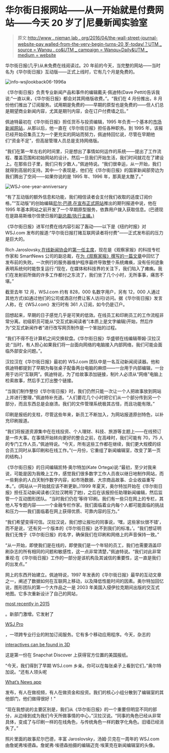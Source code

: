 # 华尔街日报网站——从一开始就是付费网站——今天 20 岁了|尼曼新闻实验室

> 原文:[http://www . nieman lab . org/2016/04/the-wall-street-journal-website-pay walled-from-the-very-begin-turns-20 岁-today/？UTM _ source = Wanqu . co&UTM _ campaign = Wanqu+Daily&UTM _ medium = website](http://www.niemanlab.org/2016/04/the-wall-street-journal-website-paywalled-from-the-very-beginning-turns-20-years-old-today/?utm_source=wanqu.co&utm_campaign=Wanqu+Daily&utm_medium=website)

华尔街日报(几乎)从未免费在线阅读过。20 年前的今天，当完整的网站——当时名为《华尔街日报》互动版——正式上线时，它有几个月是免费的。

![info-wsjlookback06-1996a](../Images/159432d65fdd1dcc8c45d8450c638055.png)

《华尔街日报》负责专业新闻产品和事件的编辑戴夫·佩迪特(Dave Pettit)告诉我说:“一直以来，《华尔街日报》都会对其网络版收费。”。“我们在 4 月份推出，8 月份他们推出了订阅服务。试用期是免费的——早期的原型也是免费的——但人们总是期望商业新闻内容，尤其是期刊内容，会在订户付费墙之后。”

佩迪特最初在《华尔街日报》担任货币与投资编辑，1995 年负责一个基本的[市场新闻网站](https://si.wsj.net/public/resources/images/BN-NS185_HOMEPA_360RV_20160425130610.jpg)，从那以后，他一直在《华尔街日报》担任各种职务。到 1995 年，该报已经开始召集员工为一个更充实的网站而努力，佩迪特回忆说，尽管在早期他们“资金不足”，但高层管理人员总是支持网络版。

“我们在第一年左右的时间里，只是想出了事情如何运作的系统——提出了工作流程、覆盖范围和初始网站的设计。然后一旦我们开始生活，我们时间就花在了建设上。在那些日子里，我们只有少数人，”佩迪特说。“我们很幸运，从一开始，我们就得到高层的支持。其中一个表现是，他们在《华尔街日报》的国家新闻部旁边为我们腾出了空间——如果你说的是 1995 年、1996 年，那真是太酷了。”

![WSJ-one-year-anniversary](../Images/a8c1d0569a4dab01f1862de4c5af3e46.png)

“有了互动版的额外信息和功能，我们相信读者会支付我们收取的适度订阅价格，”“互动版”的创始编辑[尼尔·巴德](https://twitter.com/neilbudde),[在宣布正式网站](http://www.wsj.com/articles/SB849581696318836500)推出的期刊报道中说，他在 1995 年基本网站之前开发了一个早期原型服务，依靠用户拨入获取信息。(巴德现在是路易斯维尔信使日报的[副总裁/执行主编。)](http://www.courier-journal.com/)

《华尔街日报》进军付费在线内容引起了轰动——以下是《纽约时报》对 WSJ.com 发布的报道:“华尔街日报打赌互联网读者将付费”——正式发布前的压力是巨大的。

Rich Jaroslovsky,[在线新闻协会](http://journalists.org/)的[第一任主席](http://journalists.org/about/board-of-directors/rich-jaroslovsky/)，现在是《观察家报》的科技专栏作家和 SmartNews 公司的副总裁，在[为《观察家报》撰写的一篇文章](http://observer.com/2016/04/twenty-years-ago-today-i-launched-wsj-com/)中回忆了发布前的失败。一次例行的服务器维护程序最终导致整个系统瘫痪，没有任何迹象表明系统何时能恢复运行:“现在，在媒体和科技界的关注下，我们陷入了瘫痪。我们在发射前所做的许多工作都付之东流了，我们坐了几个小时，无所事事，痛苦不堪。”

截至去年 12 月，WSJ.com 约有 828，000 名数字用户，另有 12，000 人通过其他方式(如通过他们的公司或酒店付费让客人访问)访问。据《华尔街日报》发言人称，在《WSJ.com》发行时有 361 人订阅，如今仍是订户。

回想起来，早期的日子感觉几乎是可笑的低效。在线员工和印刷员工的工作流程非常分离。初级职员可能从“交互式新闻读者”(本质上是文字编辑)开始，然后作为“交互式新闻作者”进行改写网页制作是一个笨拙的过程。

“我们不得不在计算机之间交换软盘。《华尔街日报》华盛顿在线编辑蒂姆·汉拉汉说:“当时，有人担心如果我们将一台面向网络的电脑接入内部网络，我们可能会面临外部安全问题。”。

汉拉汉在《华尔街日报》最初的 WSJ.com 团队中是一名互动新闻阅读器。他和佩迪特都提到了早期为每张桌子配备两台电脑的麻烦——一台用于内部编辑，一台用于访问“互联网”。佩迪特说，为了给故事添加链接，制片人必须从“网络”电脑上检索故事，然后手工打出整个链接。

“当我们制作整份《华尔街日报》时，我们仍然只能一次让一个人把故事放到网站上并进行整理，”佩迪特补充道。“人们要花几个小时把它们从一个部分传到另一个部分，而且东西总是会崩溃。我们的文件管理系统极其古怪，而且功能有限。”

印刷是报纸的支柱，尽管这些年来，新员工不断加入，为网站报道原创特色，以补充印刷报道。

“我们将报道资源集中在在线投资、个人理财、科技、旅游等主题上——在线预订是一件大事。在事情开始转向更好的整合之前，在高峰时，我们可能有 70，75 人的专门工作人员，”佩迪特说。“今天，所有这些工作都在继续，我们更大规模的综合员工同时从事印刷和在线工作。”(一月份，它重组了新闻编辑室，改变了第一页的结构。)

《华尔街日报》的日间编辑凯特·奥尔特加(Kate Ortega)说:“最初，至少对我来说，可能是因为我晚上工作，感觉我们很多数字工作人员夜以继日地制作网站，而一些剩余的人白天制作数字内容，如市场数据、大宗商品故事、企业收益重写本。”。(网站从一开始就应该不断更新。)1999 年夏天，奥尔特加开始在《华尔街日报》担任互动新闻读者(汉拉汉聘用了她)，之后在该报担任助理新闻编辑，然后监管一个互动图形团队。“当时我们仍在‘等待’印刷。我们有一些只在网上的专栏，其他人写专题内容——一个金融专栏作家。我们面临着业内每个人都可能面临的挑战和压力——我们面临着在网上获得优质、可靠内容的压力。”

“我们希望变得可信。汉拉汉说，我们想让报社的同事说，‘嘿，这些家伙很不错’，而不是说，‘还有另一个版本的《华尔街日报》达不到我们的标准。’。“我们想证明我们无愧于《华尔街日报》的名字，确保我们在印刷和网络上的声音保持一致。”

“从一开始，即使我们是在线的，即使我们是一个年轻的员工，我们也需要涵盖印刷杂志的所有相同的问题和敏感性，这一点非常清楚，”佩迪特说。“我们对此非常重视:在《华尔街日报》工作的一部分是该机构及其诚信的重要性，这一直是我们的出发点。”

网上的东西开始建立。佩迪特说，1997 年发表的《华尔街日报》最早的互动文章之一，阐述了数据如何在互联网上移动，以及降低性能时间的因素。奥尔特加回忆说，图形团队的第一个大作品之一是 2003 年美国入侵伊拉克期间出版的交互式地图。它多次重新设计了自己的网站，

[most recently in 2015](http://www.niemanlab.org/2015/04/after-the-launch-of-its-long-awaited-web-redesign-the-wall-street-journal-hopes-to-spur-innovation/)

。新部门激增。它发射了

[WSJ Pro](http://www.capitalnewyork.com/article/media/2015/09/8576455/wsj-launches-pro-service)

，一项跨专业行业的附加订阅服务。它有多个移动应用程序。今天，杂志的

[interactives can be found in 3D](http://graphics.wsj.com/3d-nasdaq/)

这是第一份在 Snapchat Discover 上获得官方位置的美国报纸。

“今天，我们得到了早期 WSJ.com 乡亲。你可以在每张桌子上看到它们，”奥尔特加说。“还有人领头呢

[What’s News app](http://www.niemanlab.org/2015/08/the-wall-street-journal-is-targeting-its-loyal-subscribers-with-its-new-news-digest-mobile-app/)

发布，有人在做视频，有人在做资金和投资。我们的核心小组分散到了编辑室的其他部门，他们做得很好！"

“现在我想说的主要区别是，我们从《华尔街日报》的一个重要但明显不同的部分，从边缘到成为我们今天所做事情的中心，”汉拉汉说。“同事的角色已经从非常具体，变成了与印刷一样的在线角色，与传统角色一样的数字化角色。旧墙已经消失了。”

照片里面的故事尼尔巴德，丰富 Jaroslovsky，汤姆·贝克在一周年的 WSJ.com 由詹妮弗埃德森。詹妮弗·埃德森拍摄的编辑迈克·埃莱克在新闻编辑室的头像。